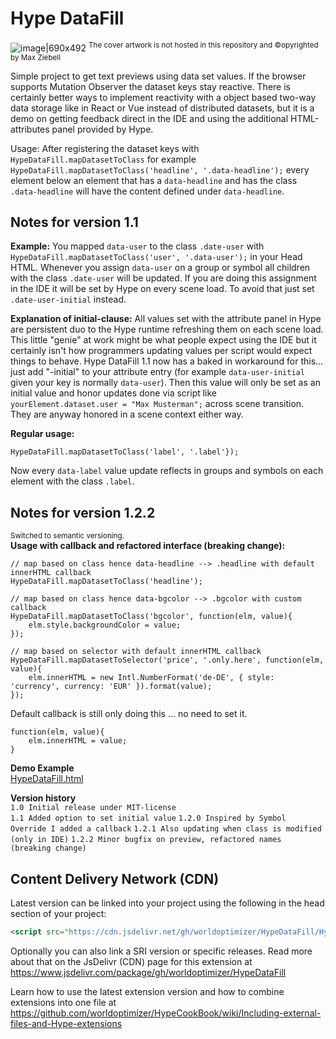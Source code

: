 # Hype DataFill

![image|690x492](https://playground.maxziebell.de/Hype/DataFill/HypeDataFill.jpg)
<sup>The cover artwork is not hosted in this repository and &copy;opyrighted by Max Ziebell</sup>

Simple project to get text previews using data set values. If the browser supports Mutation Observer the dataset keys stay reactive. There is certainly better ways to implement reactivity with a object based two-way data storage like in React or Vue instead of distributed datasets, but it is a demo on getting feedback direct in the IDE and using the additional HTML-attributes panel provided by Hype.

Usage: After registering the dataset keys with `HypeDataFill.mapDatasetToClass` for example `HypeDataFill.mapDatasetToClass('headline', '.data-headline');` every element below an element that has a `data-headline` and has the class `.data-headline` will have the content defined under `data-headline`.


Notes for version 1.1
---

**Example:** You mapped `data-user` to the class `.date-user` with `HypeDataFill.mapDatasetToClass('user', '.data-user');` in your Head HTML. Whenever you assign `data-user` on a group or symbol all children with the class `.date-user` will be updated. If you are doing this assignment in the IDE it will be set by Hype on every scene load. To avoid that just set `.date-user-initial` instead.

**Explanation of initial-clause:** All values set with the attribute panel in Hype are persistent duo to the Hype runtime refreshing them on each scene load.  This little "genie" at work might be what people expect using the IDE but it certainly isn't how programmers updating values per script would expect things to behave. Hype DataFill 1.1 now has a baked in workaround for this… just add "-initial" to your attribute entry (for example `data-user-initial` given your key is normally `data-user`). Then this value will only be set as an initial value and honor updates done via script like `yourElement.dataset.user = "Max Musterman";` across scene transition. They are anyway honored in a scene context either way.

**Regular usage:**
```
HypeDataFill.mapDatasetToClass('label', '.label'});
```
Now every `data-label` value update reflects in groups and symbols on each element with the class `.label`.

Notes for version 1.2.2
---
<sup>Switched to semantic versioning.</sup>  
**Usage with callback and refactored interface (breaking change):**  
``` 
// map based on class hence data-headline --> .headline with default innerHTML callback
HypeDataFill.mapDatasetToClass('headline');

// map based on class hence data-bgcolor --> .bgcolor with custom callback
HypeDataFill.mapDatasetToClass('bgcolor', function(elm, value){
	elm.style.backgroundColor = value;
});

// map based on selector with default innerHTML callback
HypeDataFill.mapDatasetToSelector('price', '.only.here', function(elm, value){
	elm.innerHTML = new Intl.NumberFormat('de-DE', { style: 'currency', currency: 'EUR' }).format(value); 
});
```

Default callback is still only doing this … no need to set it.

```
function(elm, value){
	elm.innerHTML = value;
}
```

**Demo Example**\
[HypeDataFill.html ](https://playground.maxziebell.de/Hype/DataFill/HypeDataFill.html)

**Version history**\
`1.0 Initial release under MIT-license`\
`1.1 Added option to set initial value`
`1.2.0 Inspired by Symbol Override I added a callback`
`1.2.1 Also updating when class is modified (only in IDE)`
`1.2.2 Minor bugfix on preview, refactored names (breaking change)`

Content Delivery Network (CDN)
--
Latest version can be linked into your project using the following in the head section of your project:
```html
<script src="https://cdn.jsdelivr.net/gh/worldoptimizer/HypeDataFill/HypeDataFill.min.js"></script>
```

Optionally you can also link a SRI version or specific releases. 
Read more about that on the JsDelivr (CDN) page for this extension at https://www.jsdelivr.com/package/gh/worldoptimizer/HypeDataFill

Learn how to use the latest extension version and how to combine extensions into one file at
https://github.com/worldoptimizer/HypeCookBook/wiki/Including-external-files-and-Hype-extensions
